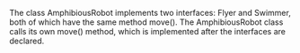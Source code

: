 The class AmphibiousRobot implements two interfaces: Flyer and Swimmer, 
both of which have the same method move(). The AmphibiousRobot class calls 
its own move() method, which is implemented after the interfaces are declared.